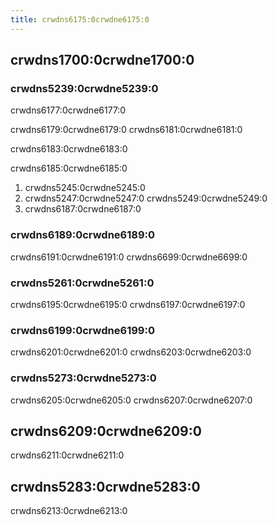```yaml
---
title: crwdns6175:0crwdne6175:0
---
```


## crwdns1700:0crwdne1700:0
### crwdns5239:0crwdne5239:0

crwdns6177:0crwdne6177:0

crwdns6179:0crwdne6179:0 crwdns6181:0crwdne6181:0

crwdns6183:0crwdne6183:0

crwdns6185:0crwdne6185:0
1. crwdns5245:0crwdne5245:0
1. crwdns5247:0crwdne5247:0 crwdns5249:0crwdne5249:0
1. crwdns6187:0crwdne6187:0

### crwdns6189:0crwdne6189:0

crwdns6191:0crwdne6191:0 crwdns6699:0crwdne6699:0

### crwdns5261:0crwdne5261:0

crwdns6195:0crwdne6195:0 crwdns6197:0crwdne6197:0

### crwdns6199:0crwdne6199:0

crwdns6201:0crwdne6201:0 crwdns6203:0crwdne6203:0

### crwdns5273:0crwdne5273:0

crwdns6205:0crwdne6205:0 crwdns6207:0crwdne6207:0

## crwdns6209:0crwdne6209:0

crwdns6211:0crwdne6211:0

## crwdns5283:0crwdne5283:0

crwdns6213:0crwdne6213:0
